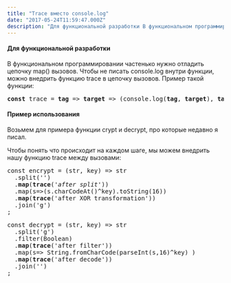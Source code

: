```yaml
---
title: "Trace вместо console.log"
date: "2017-05-24T11:59:47.000Z"
description: "Для функциональной разработки В функциональном программировании частенько нужно отладить цепочку map() вызовов. Чтобы не писать "
---
```


<h4>Для функциональной разработки</h4>
<p>В функциональном программировании частенько нужно отладить цепочку map() вызовов. Чтобы не писать console.log внутри функции, можно внедрить функцию trace в цепочку вызовов. Пример такой функции:</p>
<pre><strong>const</strong> trace = <strong>tag</strong> =&gt; <strong>target</strong> =&gt; (console.log(<strong>tag</strong>, <strong>target</strong>), <strong>target</strong>);</pre>
<h4>Пример использования</h4>
<p>Возьмем для примера функции crypt и decrypt, про которые недавно я писал.</p>
<p>Чтобы понять что происходит на каждом шаге, мы можем внедрить нашу функцию trace между вызовами:</p>
<pre>const encrypt = (str, key) =&gt; str<br>  .split('')<br>  .<strong>map</strong>(<strong>trace</strong>(<em>'after split'</em>))<br>  .map(s=&gt;(s.charCodeAt()^key).toString(16))<br>  .<strong>map</strong>(<strong>trace</strong>('after XOR transformation'))<br>  .join('g')<br>;</pre>
<pre>const decrypt = (str, key) =&gt; str<br>  .split('g')<br>  .filter(Boolean)<br>  .<strong>map</strong>(<strong>trace</strong>('after filter'))<br>  .map(s=&gt; String.fromCharCode(parseInt(s,16)^key) )<br>  .<strong>map</strong>(<strong>trace</strong>('after decode'))<br>  .join('')<br>;</pre>


